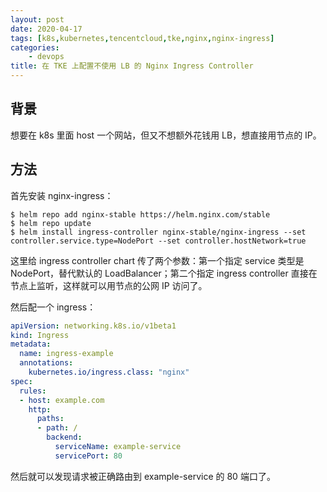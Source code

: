 ```yaml
---
layout: post
date: 2020-04-17
tags: [k8s,kubernetes,tencentcloud,tke,nginx,nginx-ingress]
categories:
    - devops
title: 在 TKE 上配置不使用 LB 的 Nginx Ingress Controller
---
```


## 背景

想要在 k8s 里面 host 一个网站，但又不想额外花钱用 LB，想直接用节点的 IP。

## 方法

首先安装 nginx-ingress：

```shell
$ helm repo add nginx-stable https://helm.nginx.com/stable
$ helm repo update
$ helm install ingress-controller nginx-stable/nginx-ingress --set controller.service.type=NodePort --set controller.hostNetwork=true
```

这里给 ingress controller chart 传了两个参数：第一个指定 service 类型是 NodePort，替代默认的 LoadBalancer；第二个指定 ingress controller 直接在节点上监听，这样就可以用节点的公网 IP 访问了。

然后配一个 ingress：

```yml
apiVersion: networking.k8s.io/v1beta1
kind: Ingress
metadata:
  name: ingress-example
  annotations:
    kubernetes.io/ingress.class: "nginx"
spec:
  rules:
  - host: example.com
    http:
      paths:
      - path: /
        backend:
          serviceName: example-service
          servicePort: 80
```

然后就可以发现请求被正确路由到 example-service 的 80 端口了。